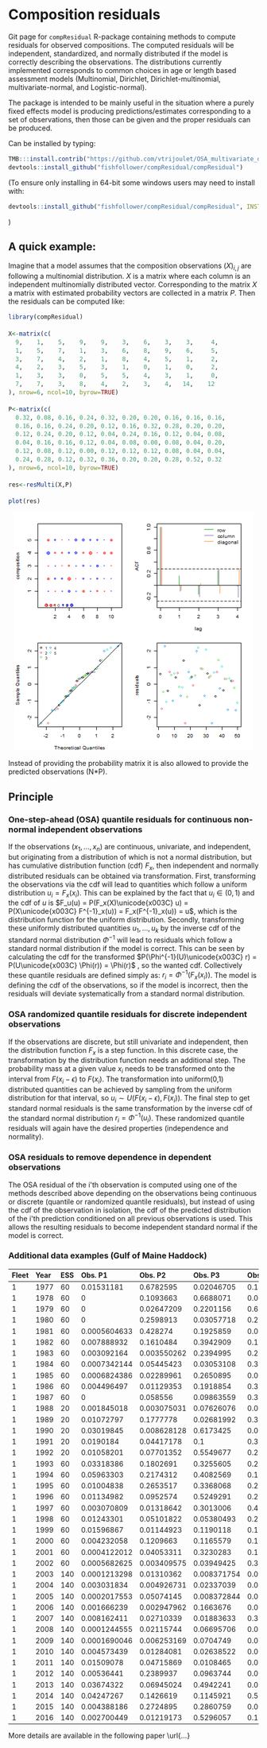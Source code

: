 # Composition residuals 
Git page for `compResidual` R-package containing methods to compute residuals for observed compositions. The computed residuals will be independent, standardized, and normally distributed if the model is correctly describing the observations. The distributions currently implemented corresponds to common choices in age or length based assessment models (Multinomial, Dirichlet, Dirichlet-multinomial, multivariate-normal, and Logistic-normal).

The package is intended to be mainly useful in the situation where a purely fixed effects model is producing predictions/estimates corresponding to a set of observations, then those can be given and the proper residuals can be produced. 

Can be installed by typing: 

```R
TMB:::install.contrib("https://github.com/vtrijoulet/OSA_multivariate_dists/archive/main.zip")
devtools::install_github("fishfollower/compResidual/compResidual")
```

(To ensure only installing in 64-bit some windows users may need to install with:

```R
devtools::install_github("fishfollower/compResidual/compResidual", INSTALL_opts=c("--no-multiarch"))
```
)

## A quick example:

Imagine that a model assumes that the composition observations $(X)_{i,j}$ are following a multinomial distribution. $X$ is a matrix where each column is an independent multinomially distributed vector. Corresponding to the matrix $X$ a matrix with estimated probability vectors are collected in a matrix $P$. Then the residuals can be computed like:

```R
library(compResidual)

X<-matrix(c(
  9,    1,    5,    9,    9,    3,    6,    3,    3,     4,
  1,    5,    7,    1,    3,    6,    8,    9,    6,     5,
  3,    7,    4,    2,    1,    8,    4,    5,    1,     2,
  4,    2,    3,    5,    3,    1,    0,    1,    0,     2,
  1,    3,    3,    0,    5,    5,    4,    3,    1,     0,
  7,    7,    3,    8,    4,    2,    3,    4,   14,    12
), nrow=6, ncol=10, byrow=TRUE) 

P<-matrix(c(
  0.32, 0.08, 0.16, 0.24, 0.32, 0.20, 0.20, 0.16, 0.16, 0.16,
  0.16, 0.16, 0.24, 0.20, 0.12, 0.16, 0.32, 0.28, 0.20, 0.20,
  0.12, 0.24, 0.20, 0.12, 0.04, 0.24, 0.16, 0.12, 0.04, 0.08,
  0.04, 0.16, 0.16, 0.12, 0.04, 0.08, 0.00, 0.08, 0.04, 0.20,
  0.12, 0.08, 0.12, 0.00, 0.12, 0.12, 0.12, 0.08, 0.04, 0.04,
  0.24, 0.28, 0.12, 0.32, 0.36, 0.20, 0.20, 0.28, 0.52, 0.32
), nrow=6, ncol=10, byrow=TRUE) 

res<-resMulti(X,P)

plot(res)
```

<p align="center">
  <img src="figs/fig1.png?raw=true">
</p>

Instead of providing the probability matrix it is also allowed to provide the predicted observations (N*P).  


## Principle

### One-step-ahead (OSA) quantile residuals for continuous non-normal independent observations

If the observations $(x_1,\ldots,x_n)$ are continuous, univariate, and independent, but originating from a distribution of which is not a normal distribution, but has cumulative distribution function (cdf) $F_x$, then independent and normally distributed residuals can be obtained via transformation. First, transforming the observations via the cdf will lead to quantities which follow a uniform distribution $u_i = F_x(x_i)$. This can be explained by the fact that $u_i \in (0,1)$ and the cdf of $u$ is $F_u(u) = P(F_x(X)\unicode{x003C} u) = P(X\unicode{x003C} F^{-1}_x(u)) = F_x(F^{-1}_x(u)) = u$, which is the distribution function for the uniform distribution. Secondly, transforming these uniformly distributed quantities $u_1,...,u_k$ by the inverse cdf of the standard normal distribution $\Phi^{-1}$ will lead to residuals which follow a standard normal distribution if the model is correct. This can be seen by calculating the cdf for the transformed $P(\Phi^{-1}(U)\unicode{x003C} r) = P(U\unicode{x003C} \Phi(r)) = \Phi(r)$ , so the wanted cdf. Collectively these quantile residuals are defined simply as: $r_i =\Phi^{-1}(F_x(x_i))$. The model is defining the cdf of the observations, so if the model is incorrect, then the residuals will deviate systematically from a standard normal distribution. 

### OSA randomized quantile residuals for discrete independent observations 

If the observations are discrete, but still univariate and independent, then the distribution function $F_x$ is a step function. In this discrete case, the transformation by the distribution function needs an additional step. The probability mass at a given value $x_i$ needs to be transformed onto the interval from $F(x_i-\epsilon)$ to $F(x_i)$. The transformation into uniform(0,1) distributed quantities can be achieved by sampling from the uniform distribution for that interval, so $u_i \sim U(F(x_i-\epsilon), F(x_i))$. The final step to get standard normal residuals is the same transformation by the inverse cdf of the standard normal distribution $r_i = \Phi^{-1}(u_i)$. These randomized quantile residuals will again have the desired properties (independence and normality).

### OSA residuals to remove dependence in dependent observations

The OSA residual of the i'th observation is computed using one of the methods described above depending on the observations being continuous or discrete (quantile or randomized quantile residuals), but instead of using the cdf of the observation in isolation, the cdf of the predicted distribution of the i'th prediction conditioned on all previous observations is used. This allows the resulting residuals to become independent standard normal if the model is correct. 

### Additional data examples (Gulf of Maine Haddock)

| Fleet | Year | ESS | Obs. P1 | Obs. P2 | Obs. P3 | Obs. P4 | Obs. P5 | Obs. P6 | Obs. P7 | Obs. P8 | Obs. P9 | 
|  :--- |:--- |:--- |:--- |:--- |:--- |:--- |:--- |:--- |:--- |:--- |:--- | 
| 1 | 1977 | 60 | 0.01531181 | 0.6782595 | 0.02046705 | 0.1411919 | 0.07101912 | 0.0728273 | 0 | 0 | 0.0009233255 |
 | 1 | 1978 | 60 | 0 | 0.1093663 | 0.6688071 | 0.05031961 | 0.1059514 | 0.06091474 | 0.003093897 | 0 | 0.001546948 |
 | 1 | 1979 | 60 | 0 | 0.02647209 | 0.2201156 | 0.6203044 | 0.0720214 | 0.03898045 | 0.01781851 | 0.004287456 | 0 |
 | 1 | 1980 | 60 | 0 | 0.2598913 | 0.03057718 | 0.2220003 | 0.4014686 | 0.04223821 | 0.02808048 | 0.008165663 | 0.007578205 |
 | 1 | 1981 | 60 | 0.0005604633 | 0.428274 | 0.1925859 | 0.0783848 | 0.09154234 | 0.1454803 | 0.02460701 | 0.03133257 | 0.007232646 |
 | 1 | 1982 | 60 | 0.007888932 | 0.1610484 | 0.3942909 | 0.1610743 | 0.02610614 | 0.07811081 | 0.1239133 | 0.02787077 | 0.01969638 |
 | 1 | 1983 | 60 | 0.003092164 | 0.003550262 | 0.2394995 | 0.2795259 | 0.2265583 | 0.04254588 | 0.0724368 | 0.09966502 | 0.03312623 |
 | 1 | 1984 | 60 | 0.0007342144 | 0.05445423 | 0.03053108 | 0.3658835 | 0.1570607 | 0.2233235 | 0.03805678 | 0.03964758 | 0.09030837 |
 | 1 | 1985 | 60 | 0.0006824386 | 0.02289961 | 0.2650895 | 0.06513497 | 0.270094 | 0.1152563 | 0.1835002 | 0.03594177 | 0.04140127 |
 | 1 | 1986 | 60 | 0.004496497 | 0.01129353 | 0.1918854 | 0.3751961 | 0.08501516 | 0.1192095 | 0.09034822 | 0.1071839 | 0.01537175 |
 | 1 | 1987 | 60 | 0 | 0.058556 | 0.09863559 | 0.3015918 | 0.1387152 | 0.09778283 | 0.1617396 | 0.09607732 | 0.04690165 |
 | 1 | 1988 | 20 | 0.001845018 | 0.003075031 | 0.07626076 | 0.07564576 | 0.3370234 | 0.3419434 | 0.04674047 | 0.09225092 | 0.02521525 |
 | 1 | 1989 | 20 | 0.01072797 | 0.1777778 | 0.02681992 | 0.3249042 | 0.1478927 | 0.183908 | 0.1149425 | 0.006130268 | 0.006896552 |
 | 1 | 1990 | 20 | 0.03019845 | 0.008628128 | 0.6173425 | 0.007333909 | 0.124245 | 0.07592752 | 0.1186368 | 0.01768766 | 0 |
 | 1 | 1991 | 20 | 0.0190184 | 0.04417178 | 0.1 | 0.3595092 | 0.1742331 | 0.1711656 | 0.07730061 | 0.03558282 | 0.0190184 |
 | 1 | 1992 | 20 | 0.01058201 | 0.07701352 | 0.5549677 | 0.2145797 | 0.1122869 | 0.01293357 | 0.006466784 | 0 | 0.0111699 |
 | 1 | 1993 | 60 | 0.03318386 | 0.1802691 | 0.3255605 | 0.206278 | 0.08878924 | 0.09865471 | 0.04125561 | 0.01524664 | 0.01076233 |
 | 1 | 1994 | 60 | 0.05963303 | 0.2174312 | 0.4082569 | 0.1247706 | 0.03119266 | 0.08440367 | 0.05229358 | 0.01559633 | 0.006422018 |
 | 1 | 1995 | 60 | 0.01004838 | 0.2653517 | 0.3368068 | 0.2817268 | 0.03796055 | 0.02344622 | 0.01749163 | 0.01600298 | 0.01116487 |
 | 1 | 1996 | 60 | 0.01134982 | 0.0952574 | 0.5249291 | 0.2290231 | 0.0664775 | 0.01661938 | 0.02877989 | 0.02269964 | 0.004864208 |
 | 1 | 1997 | 60 | 0.003070809 | 0.01318642 | 0.3013006 | 0.4638728 | 0.1627529 | 0.03414017 | 0.01246387 | 0.005057803 | 0.004154624 |
 | 1 | 1998 | 60 | 0.01243301 | 0.05101822 | 0.05380493 | 0.2844587 | 0.4132905 | 0.1129689 | 0.03729904 | 0.01843516 | 0.01629153 |
 | 1 | 1999 | 60 | 0.01596867 | 0.01144923 | 0.1190118 | 0.1982525 | 0.2916541 | 0.2084965 | 0.1159988 | 0.02139199 | 0.01777644 |
 | 1 | 2000 | 60 | 0.004232058 | 0.1209663 | 0.1165579 | 0.1883266 | 0.1147946 | 0.2265914 | 0.1271381 | 0.05607477 | 0.04531829 |
 | 1 | 2001 | 60 | 0.0004122012 | 0.04053311 | 0.3230283 | 0.1835669 | 0.1330036 | 0.1199505 | 0.1108821 | 0.05550976 | 0.03311349 |
 | 1 | 2002 | 60 | 0.0005682625 | 0.003409575 | 0.03949425 | 0.3911067 | 0.1663589 | 0.1568405 | 0.04560307 | 0.1000142 | 0.09660463 |
 | 1 | 2003 | 140 | 0.0001213298 | 0.01310362 | 0.008371754 | 0.06563941 | 0.6150206 | 0.1098034 | 0.07643776 | 0.02620723 | 0.08529483 |
 | 1 | 2004 | 140 | 0.003031834 | 0.004926731 | 0.02337039 | 0.04181405 | 0.09310258 | 0.6526023 | 0.07465892 | 0.04257201 | 0.06392117 |
 | 1 | 2005 | 140 | 0.0002017553 | 0.05074145 | 0.008372844 | 0.04993443 | 0.08564511 | 0.139312 | 0.539191 | 0.05417129 | 0.07243014 |
 | 1 | 2006 | 140 | 0.001666239 | 0.002947962 | 0.1663676 | 0.008972058 | 0.06870033 | 0.09189951 | 0.1072802 | 0.4738529 | 0.07831325 |
 | 1 | 2007 | 140 | 0.008162411 | 0.02710339 | 0.01883633 | 0.3501465 | 0.01192968 | 0.05713688 | 0.04531185 | 0.09187945 | 0.3894935 |
 | 1 | 2008 | 140 | 0.0001244555 | 0.02115744 | 0.06695706 | 0.02414437 | 0.511761 | 0.00609832 | 0.05289359 | 0.03696329 | 0.2799004 |
 | 1 | 2009 | 140 | 0.0001690046 | 0.006253169 | 0.0704749 | 0.08720635 | 0.02551969 | 0.4985635 | 0.008957242 | 0.05408146 | 0.2487747 |
 | 1 | 2010 | 140 | 0.004573439 | 0.01284081 | 0.02638522 | 0.06772208 | 0.09076517 | 0.03324538 | 0.5189094 | 0.006332454 | 0.239226 |
 | 1 | 2011 | 140 | 0.01509078 | 0.04715869 | 0.0108465 | 0.01108229 | 0.1200189 | 0.1110587 | 0.03819854 | 0.4263145 | 0.2202311 |
 | 1 | 2012 | 140 | 0.00536441 | 0.2389937 | 0.0963744 | 0.03884573 | 0.0227525 | 0.1250462 | 0.06992231 | 0.02552719 | 0.3771735 |
 | 1 | 2013 | 140 | 0.03674322 | 0.06945024 | 0.4942241 | 0.08796103 | 0.03729993 | 0.01475296 | 0.08058455 | 0.04272791 | 0.1362561 |
 | 1 | 2014 | 140 | 0.04247267 | 0.1426619 | 0.1145921 | 0.5550883 | 0.0366905 | 0.01408747 | 0.005361648 | 0.03206476 | 0.05698066 |
 | 1 | 2015 | 140 | 0.004388186 | 0.2724895 | 0.2860759 | 0.09518987 | 0.295443 | 0.0178903 | 0.008945148 | 0.001350211 | 0.01822785 |
 | 1 | 2016 | 140 | 0.002700449 | 0.01219173 | 0.5296057 | 0.1796593 | 0.04991859 | 0.2105953 | 0.005718597 | 0.001628212 | 0.007982209 |




More details are available in the following paper \url{...}




